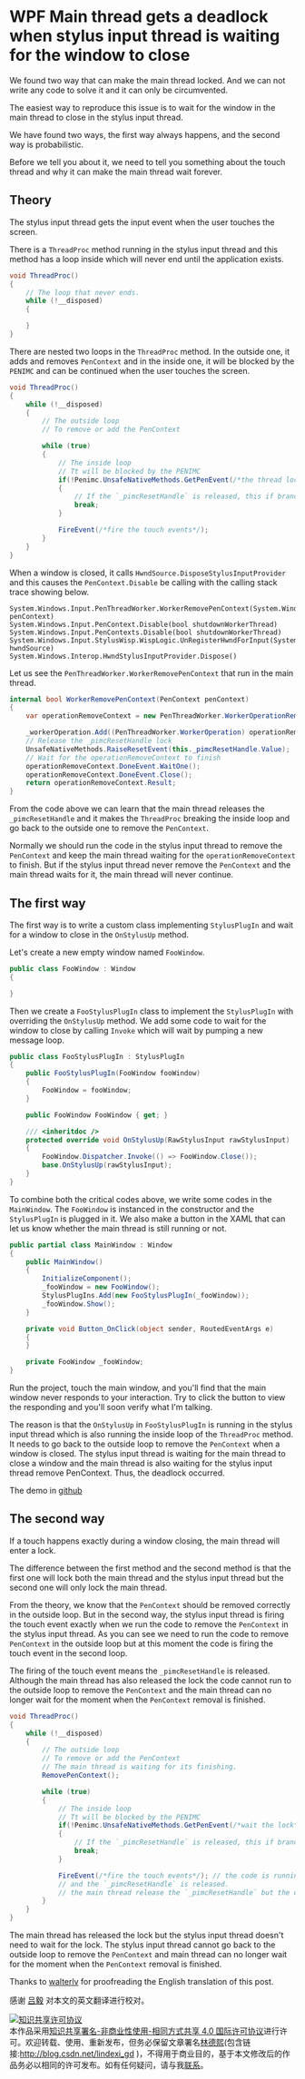 # WPF Main thread gets a deadlock when stylus input thread is waiting for the window to close

We found two way that can make the main thread locked. And we can not write any code to solve it and it can only be circumvented.

The easiest way to reproduce this issue is to wait for the window in the main thread to close in the stylus input thread.

<!--more-->
<!-- CreateTime:2018/11/1 9:32:42 -->

<!-- csdn -->

We have found two ways, the first way always happens, and the second way is probabilistic.

Before we tell you about it, we need to tell you something about the touch thread and why it can make the main thread wait forever.

## Theory

The stylus input thread gets the input event when the user touches the screen.

There is a `ThreadProc` method running in the stylus input thread and this method has a loop inside which will never end until the application exists.

```csharp
void ThreadProc()
{
    // The loop that never ends.
    while (!__disposed)
    {

    }
}
```

There are nested two loops in the `ThreadProc` method. In the outside one, it adds and removes `PenContext` and in the inside one, it will be blocked by the `PENIMC` and can be continued when the user touches the screen.

```csharp
void ThreadProc()
{
    while (!__disposed)
    {
    	// The outside loop
    	// To remove or add the PenContext

    	while (true)
    	{
    		// The inside loop
    		// Tt will be blocked by the PENIMC
    		if(!Penimc.UnsafeNativeMethods.GetPenEvent(/*the thread locker*/))
    		{
    			// If the `_pimcResetHandle` is released, this if branch will enter so the inside loop will end with the `break` and the code runs back to the outside loop.
    			break;
    		}

    		FireEvent(/*fire the touch events*/);
    	}
    }
}
```

When a window is closed, it calls `HwndSource.DisposeStylusInputProvider` and this causes the `PenContext.Disable` be calling with the calling stack trace showing below.

```
System.Windows.Input.PenThreadWorker.WorkerRemovePenContext(System.Windows.Input.PenContext penContext) 
System.Windows.Input.PenContext.Disable(bool shutdownWorkerThread) 
System.Windows.Input.PenContexts.Disable(bool shutdownWorkerThread) 
System.Windows.Input.StylusWisp.WispLogic.UnRegisterHwndForInput(System.Windows.Interop.HwndSource hwndSource) 
System.Windows.Interop.HwndStylusInputProvider.Dispose() 
```

Let us see the `PenThreadWorker.WorkerRemovePenContext` that run in the main thread.

```csharp
internal bool WorkerRemovePenContext(PenContext penContext)
{
    var operationRemoveContext = new PenThreadWorker.WorkerOperationRemoveContext(penContext, this);

    _workerOperation.Add((PenThreadWorker.WorkerOperation) operationRemoveContext);
    // Release the _pimcResetHandle lock 
    UnsafeNativeMethods.RaiseResetEvent(this._pimcResetHandle.Value);
    // Wait for the operationRemoveContext to finish
    operationRemoveContext.DoneEvent.WaitOne();
    operationRemoveContext.DoneEvent.Close();
    return operationRemoveContext.Result;
}
```

From the code above we can learn that the main thread releases the `_pimcResetHandle` and it makes the `ThreadProc` breaking the inside loop and go back to the outside one to remove the `PenContext`.

Normally we should run the code in the stylus input thread to remove the `PenContext` and keep the main thread waiting for the `operationRemoveContext` to finish. But if the stylus input thread never remove the `PenContext` and the main thread waits for it, the main thread will never continue.

## The first way

The first way is to write a custom class implementing `StylusPlugIn` and wait for a window to close in the `OnStylusUp` method.

Let's create a new empty window named `FooWindow`.


```csharp
public class FooWindow : Window
{

}
```

Then we create a `FooStylusPlugIn` class to implement the `StylusPlugIn` with overriding the `OnStylusUp` method. We add some code to wait for the window to close by calling `Invoke` which will wait by pumping a new message loop.

```csharp
public class FooStylusPlugIn : StylusPlugIn
{
    public FooStylusPlugIn(FooWindow fooWindow)
    {
    	FooWindow = fooWindow;
    }

    public FooWindow FooWindow { get; }

    /// <inheritdoc />
    protected override void OnStylusUp(RawStylusInput rawStylusInput)
    {
        FooWindow.Dispatcher.Invoke(() => FooWindow.Close());
        base.OnStylusUp(rawStylusInput);
    }
}
```

To combine both the critical codes above, we write some codes in the `MainWindow`. The `FooWindow` is instanced in the constructor and the `StylusPlugIn` is plugged in it. We also make a button in the XAML that can let us know whether the main thread is still running or not.

```csharp
public partial class MainWindow : Window
{
    public MainWindow()
    {
        InitializeComponent();
        _fooWindow = new FooWindow();
        StylusPlugIns.Add(new FooStylusPlugIn(_fooWindow));
        _fooWindow.Show();
    }

    private void Button_OnClick(object sender, RoutedEventArgs e)
    {
    }

    private FooWindow _fooWindow;
}
```

Run the project, touch the main window, and you'll find that the main window never responds to your interaction. Try to click the button to view the responding and you'll soon verify what I'm talking.

The reason is that the `OnStylusUp` in `FooStylusPlugIn` is running in the stylus input thread which is also running the inside loop of the `ThreadProc` method. It needs to go back to the outside loop to remove the `PenContext` when a window is closed. The stylus input thread is waiting for the main thread to close a window and the main thread is also waiting for the stylus input thread remove PenContext. Thus, the deadlock occurred.

The demo in [github](https://github.com/dotnet-campus/wpf-issues/tree/master/MainThreadDeadlockWithStylusInputThread/MainThreadDeadlockWhenTouchThreadWaitForWindowClosed)

## The second way

If a touch happens exactly during a window closing, the main thread will enter a lock.

The difference between the first method and the second method is that the first one will lock both the main thread and the stylus input thread but the second one will only lock the main thread.

From the theory, we know that the `PenContext` should be removed correctly in the outside loop. But in the second way, the stylus input thread is firing the touch event exactly when we run the code to remove the `PenContext` in the stylus input thread. As you can see we need to run the code to remove `PenContext` in the outside loop but at this moment the code is firing the touch event in the second loop.

The firing of the touch event means the `_pimcResetHandle` is released. Although the main thread has also released the lock the code cannot run to the outside loop to remove the `PenContext` and the main thread can no longer wait for the moment when the `PenContext` removal is finished.


```csharp
void ThreadProc()
{
    while (!__disposed)
    {
      	// The outside loop
    	// To remove or add the PenContext
    	// The main thread is waiting for its finishing.
    	RemovePenContext();

    	while (true)
    	{
    		// The inside loop
    		// Tt will be blocked by the PENIMC
    		if(!Penimc.UnsafeNativeMethods.GetPenEvent(/*wait the lock*/))
    		{
    			// If the `_pimcResetHandle` is released, this if branch will enter so the inside loop will end with the `break` and the code runs back to the outside loop.
    			break;
    		}

    		FireEvent(/*fire the touch events*/); // the code is running in this line
    		// and the `_pimcResetHandle` is released.
    		// the main thread release the `_pimcResetHandle` but the code can not go to RemovePenContext for it will no longer break. 
    	}
    }
}
```

The main thread has released the lock but the stylus input thread doesn't need to wait for the lock. The stylus input thread cannot go back to the outside loop to remove the `PenContext` and main thread can no longer wait for the moment when the `PenContext` removal is finished.

Thanks to [walterlv](https://walterlv.com/) for proofreading the English translation of this post.

感谢 [吕毅](https://walterlv.com/) 对本文的英文翻译进行校对。

<a rel="license" href="http://creativecommons.org/licenses/by-nc-sa/4.0/"><img alt="知识共享许可协议" style="border-width:0" src="https://licensebuttons.net/l/by-nc-sa/4.0/88x31.png" /></a><br />本作品采用<a rel="license" href="http://creativecommons.org/licenses/by-nc-sa/4.0/">知识共享署名-非商业性使用-相同方式共享 4.0 国际许可协议</a>进行许可。欢迎转载、使用、重新发布，但务必保留文章署名[林德熙](http://blog.csdn.net/lindexi_gd)(包含链接:http://blog.csdn.net/lindexi_gd )，不得用于商业目的，基于本文修改后的作品务必以相同的许可发布。如有任何疑问，请与我[联系](mailto:lindexi_gd@163.com)。  